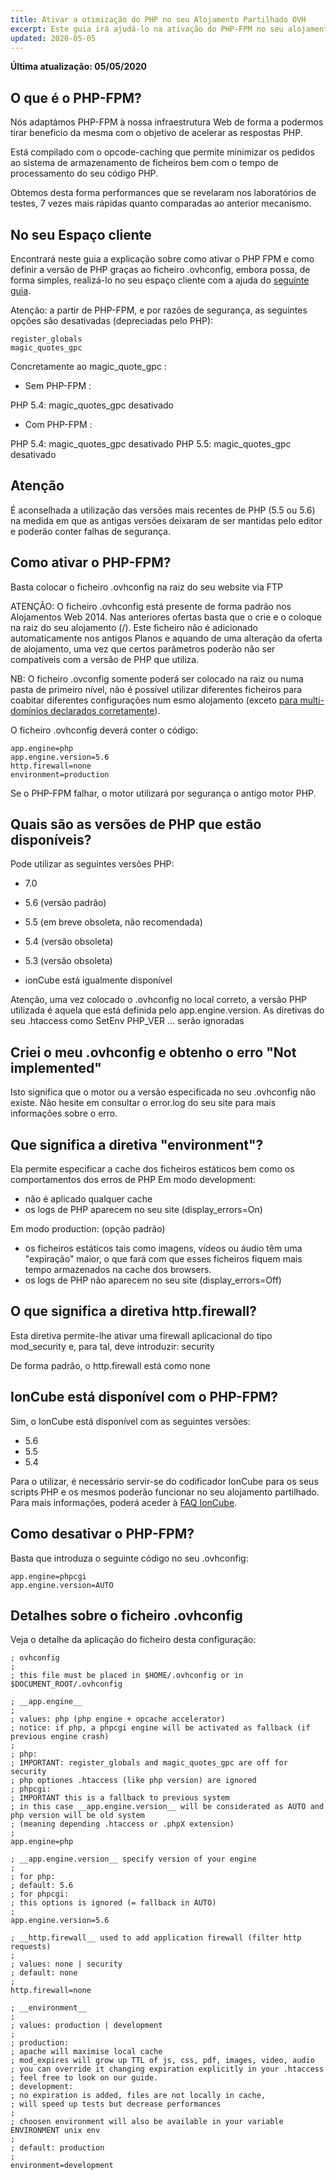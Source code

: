 ```yaml
---
title: Ativar a otimização do PHP no seu Alojamento Partilhado OVH
excerpt: Este guia irá ajudá-lo na ativação do PHP-FPM no seu alojamento web partilhado na OVHcloud, com vista a melhorar os tempos de resposta PHP
updated: 2020-05-05
---
```


**Última atualização: 05/05/2020**

## O que é o PHP-FPM?
Nós adaptámos PHP-FPM à nossa infraestrutura Web de forma a podermos tirar beneficio da mesma com o objetivo de acelerar as respostas PHP.

Está compilado com o opcode-caching que permite minimizar os pedidos ao sistema de armazenamento de ficheiros bem com o tempo de processamento do seu código PHP.

Obtemos desta forma performances que se revelaram nos laboratórios de testes, 7 vezes mais rápidas quanto comparadas ao anterior mecanismo.

## No seu Espaço cliente
Encontrará neste guia a explicação sobre como ativar o PHP FPM e como definir a versão de PHP graças ao ficheiro .ovhconfig, embora possa, de forma simples, realizá-lo no seu espaço cliente com a ajuda do [seguinte guia](/pages/web_cloud/web_hosting/php_configure_php_on_your_web_hosting_2014).

Atenção: a partir de PHP-FPM, e por razões de segurança, as seguintes opções são desativadas (depreciadas pelo PHP):


```
register_globals
magic_quotes_gpc
```



Concretamente ao magic_quote_gpc :


- Sem PHP-FPM :


PHP 5.4: magic_quotes_gpc desativado


- Com PHP-FPM :


PHP 5.4: magic_quotes_gpc desativado
PHP 5.5: magic_quotes_gpc desativado

## Atenção
É aconselhada a utilização das versões mais recentes de PHP (5.5 ou 5.6) na medida em que as antigas versões deixaram de ser mantidas pelo editor e poderão conter falhas de segurança.


## Como ativar o PHP-FPM?
Basta colocar o ficheiro .ovhconfig na raiz do seu website via FTP

ATENÇÃO: O ficheiro .ovhconfig está presente de forma padrão nos Alojamentos Web 2014. Nas anteriores ofertas basta que o crie e o coloque na raiz do seu alojamento (/).
Este ficheiro não é adicionado automaticamente nos antigos Planos e aquando de uma alteração da oferta de alojamento, uma vez que certos parâmetros poderão não ser compatíveis com a versão de PHP que utiliza.

NB: O ficheiro .ovconfig somente poderá ser colocado na raiz ou numa pasta de primeiro nível, não é possível utilizar diferentes ficheiros para coabitar diferentes configurações num esmo alojamento (exceto [para multi-domínios declarados corretamente](https://www.ovh.com/fr/g1332.mise-en-place-multidomaine)).

O ficheiro .ovhconfig deverá conter o código:


```
app.engine=php
app.engine.version=5.6
http.firewall=none
environment=production
```


Se o PHP-FPM falhar, o motor utilizará por segurança o antigo motor PHP.


## Quais são as versões de PHP que estão disponíveis?
Pode utilizar as seguintes versões PHP:

- 7.0
- 5.6 (versão padrão)
- 5.5 (em breve obsoleta, não recomendada)
- 5.4 (versão obsoleta)
- 5.3 (versão obsoleta)

- ionCube está igualmente disponível

 Atenção, uma vez colocado o .ovhconfig no local correto, a versão PHP utilizada é aquela que está definida pelo app.engine.version. As diretivas do seu .htaccess como SetEnv PHP_VER ... serão ignoradas



## Criei o meu .ovhconfig e obtenho o erro "Not implemented"
Isto significa que o motor ou a versão especificada no seu .ovhconfig não existe.
Não hesite em consultar o error.log do seu site para mais informações sobre o erro.


## Que significa a diretiva "environment"?
Ela permite especificar a cache dos ficheiros estáticos bem como os comportamentos dos erros de PHP
Em modo development:

- não é aplicado qualquer cache
- os logs de PHP aparecem no seu site (display_errors=On)


Em modo production: (opção padrão)

- os ficheiros estáticos tais como imagens, vídeos ou áudio têm uma "expiração" maior, o que fará com que esses ficheiros fiquem mais tempo armazenados na cache dos browsers.
- os logs de PHP não aparecem no seu site (display_errors=Off)




## O que significa a diretiva http.firewall?
Esta diretiva permite-lhe ativar uma firewall aplicacional do tipo mod_security e, para tal, deve introduzir: security

De forma padrão, o http.firewall está como none


## IonCube está disponível com o PHP-FPM?
Sim, o IonCube está disponível com as seguintes versões:

- 5.6
- 5.5
- 5.4


Para o utilizar, é necessário servir-se do codificador IonCube para os seus scripts PHP e os mesmos poderão funcionar no seu alojamento partilhado. Para mais informações, poderá aceder à [FAQ IonCube](http://www.ioncube.com/faq.php).


## Como desativar o PHP-FPM?
Basta que introduza o seguinte código no seu .ovhconfig:


```
app.engine=phpcgi
app.engine.version=AUTO
```




## Detalhes sobre o ficheiro .ovhconfig
Veja o detalhe da aplicação do ficheiro desta configuração:


```
; ovhconfig
;
; this file must be placed in $HOME/.ovhconfig or in $DOCUMENT_ROOT/.ovhconfig

; __app.engine__
;
; values: php (php engine + opcache accelerator)
; notice: if php, a phpcgi engine will be activated as fallback (if previous engine crash)
;
; php:
; IMPORTANT: register_globals and magic_quotes_gpc are off for security
; php optiones .htaccess (like php version) are ignored
; phpcgi:
; IMPORTANT this is a fallback to previous system
; in this case __app.engine.version__ will be considerated as AUTO and php version will be old system
; (meaning depending .htaccess or .phpX extension)
;
app.engine=php

; __app.engine.version__ specify version of your engine
;
; for php:
; default: 5.6
; for phpcgi:
; this options is ignored (= fallback in AUTO)
;
app.engine.version=5.6

; __http.firewall__ used to add application firewall (filter http requests)
;
; values: none | security
; default: none
;
http.firewall=none

; __environment__
;
; values: production | development
;
; production:
; apache will maximise local cache
; mod_expires will grow up TTL of js, css, pdf, images, video, audio
; you can override it changing expiration explicitly in your .htaccess
; feel free to look on our guide.
; development:
; no expiration is added, files are not locally in cache,
; will speed up tests but decrease performances
;
; choosen environment will also be available in your variable ENVIRONMENT unix env
;
; default: production
;
environment=development
```



